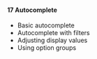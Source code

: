 #### 17 Autocomplete
- Basic autocomplete
- Autocomplete with filters
- Adjusting display values
- Using option groups